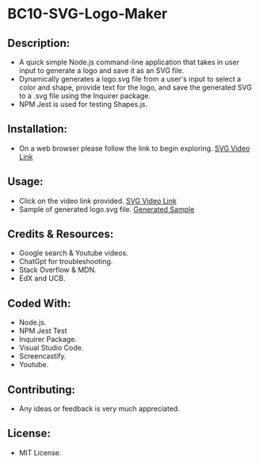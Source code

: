 # BC10-SVG-Logo-Maker

## Description:
* A quick simple Node.js command-line application that takes in user input to generate a logo and save it as an SVG file.
* Dynamically generates a logo.svg file from a user's input to select a color and shape, provide text for the logo, and save the generated SVG to a .svg file using the Inquirer package.
* NPM Jest is used for testing Shapes.js.

## Installation:
* On a web browser please follow the link to begin exploring. [SVG Video Link](https://youtu.be/mWVhidAGI_A)

## Usage:
* Click on the video link provided. [SVG Video Link](https://youtu.be/mWVhidAGI_A)
* Sample of generated logo.svg file. [Generated Sample]()

## Credits & Resources:
* Google search & Youtube videos.
* ChatGpt for troubleshooting.
* Stack Overflow & MDN.
* EdX and UCB.

## Coded With:
* Node.js.
* NPM Jest Test
* Inquirer Package.
* Visual Studio Code.
* Screencastify.
* Youtube.

## Contributing:
* Any ideas or feedback is very much appreciated.

## License:
* MIT License.